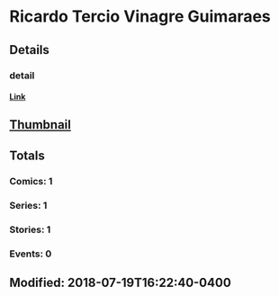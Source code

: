 # Ricardo Tercio Vinagre Guimaraes 
## Details
### detail
#### [Link](http://marvel.com/comics/creators/7393/ricardo_tercio_vinagre_guimaraes?utm_campaign=apiRef&utm_source=225578a89fc76f3d20fbffda5d17a88d)
## [Thumbnail](http://i.annihil.us/u/prod/marvel/i/mg/b/40/image_not_available.jpg)
## Totals
### Comics: 1
### Series: 1
### Stories: 1
### Events: 0
## Modified: 2018-07-19T16:22:40-0400